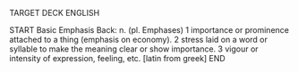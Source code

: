TARGET DECK
ENGLISH

START
Basic
Emphasis
Back: n. (pl. Emphases) 1 importance or prominence attached to a thing (emphasis on economy). 2 stress laid on a word or syllable to make the meaning clear or show importance. 3 vigour or intensity of expression, feeling, etc. [latin from greek]
END
